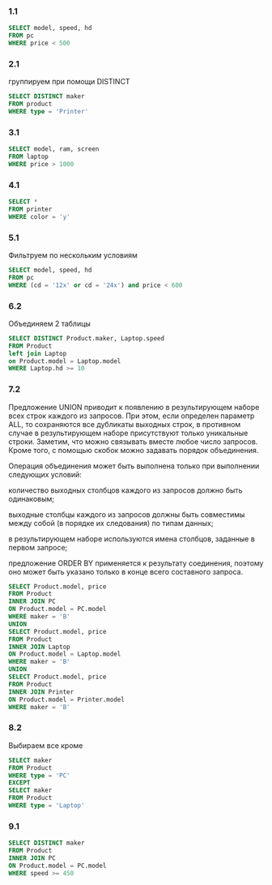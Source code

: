 ### 1.1

```sql
SELECT model, speed, hd
FROM pc
WHERE price < 500
```

### 2.1
группируем при помощи DISTINCT
```sql
SELECT DISTINCT maker
FROM product
WHERE type = 'Printer'
```

### 3.1
```sql
SELECT model, ram, screen
FROM laptop
WHERE price > 1000
```

### 4.1
```sql
SELECT *
FROM printer
WHERE color = 'y'
```

### 5.1
Фильтруем по нескольким условиям
```sql
SELECT model, speed, hd
FROM pc
WHERE (cd = '12x' or cd = '24x') and price < 600
```

### 6.2
Объединяем 2 таблицы
```sql
SELECT DISTINCT Product.maker, Laptop.speed
FROM Product
left join Laptop
on Product.model = Laptop.model
WHERE Laptop.hd >= 10
```

### 7.2
Предложение UNION приводит к появлению в результирующем наборе всех строк каждого из запросов. При этом, если определен параметр ALL, то сохраняются все дубликаты выходных строк, в противном случае в результирующем наборе присутствуют только уникальные строки. Заметим, что можно связывать вместе любое число запросов. Кроме того, с помощью скобок можно задавать порядок объединения.

Операция объединения может быть выполнена только при выполнении следующих условий:

 количество выходных столбцов каждого из запросов должно быть одинаковым;

 выходные столбцы каждого из запросов должны быть совместимы между собой (в порядке их следования) по типам данных;

 в результирующем наборе используются имена столбцов, заданные в первом запросе;

 предложение ORDER BY применяется к результату соединения, поэтому оно может быть указано только в конце всего составного запроса.
```sql
SELECT Product.model, price
FROM Product 
INNER JOIN PC
ON Product.model = PC.model
WHERE maker = 'B'
UNION
SELECT Product.model, price
FROM Product
INNER JOIN Laptop
ON Product.model = Laptop.model
WHERE maker = 'B'
UNION
SELECT Product.model, price
FROM Product
INNER JOIN Printer
ON Product.model = Printer.model
WHERE maker = 'B'
```

### 8.2
Выбираем все кроме
```sql
SELECT maker
FROM Product
WHERE type = 'PC'
EXCEPT
SELECT maker
FROM Product
WHERE type = 'Laptop'
```

### 9.1
```sql
SELECT DISTINCT maker
FROM Product
INNER JOIN PC
ON Product.model = PC.model
WHERE speed >= 450
```
